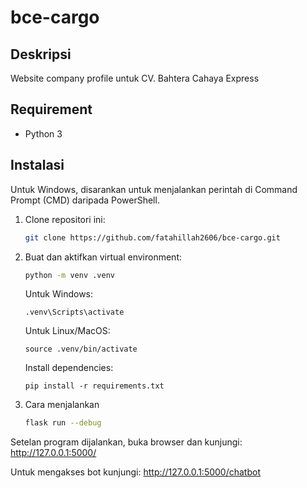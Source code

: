 # bce-cargo

## Deskripsi

Website company profile untuk CV. Bahtera Cahaya Express

## Requirement

- Python 3

## Instalasi

Untuk Windows, disarankan untuk menjalankan perintah di Command Prompt (CMD) daripada PowerShell.

1. Clone repositori ini:

   ```bash
   git clone https://github.com/fatahillah2606/bce-cargo.git
   ```

2. Buat dan aktifkan virtual environment:

   ```bash
   python -m venv .venv
   ```

   Untuk Windows:

       .venv\Scripts\activate

   Untuk Linux/MacOS:

       source .venv/bin/activate

   Install dependencies:

       pip install -r requirements.txt

3. Cara menjalankan

   ```bash
   flask run --debug
   ```
Setelan program dijalankan, buka browser dan kunjungi: http://127.0.0.1:5000/

Untuk mengakses bot kunjungi: http://127.0.0.1:5000/chatbot
